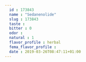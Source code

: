 ```yaml
---
  id : 173843
  name : "Sedanenolide"
  slug : 173843
  taste : 
  bitter : 0
  odor : 
  natural : 1
  flavor_profile : herbal
  fema_flavor_profile : 
  date : 2019-03-26T08:47:11+01:00
---
```



